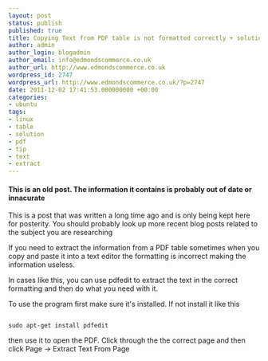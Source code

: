 ```yaml
---
layout: post
status: publish
published: true
title: Copying Text from PDF table is not formatted correctly + solution
author: admin
author_login: blogadmin
author_email: info@edmondscommerce.co.uk
author_url: http://www.edmondscommerce.co.uk
wordpress_id: 2747
wordpress_url: http://www.edmondscommerce.co.uk/?p=2747
date: 2011-12-02 17:41:53.000000000 +00:00
categories:
- ubuntu
tags:
- linux
- table
- solution
- pdf
- tip
- text
- extract
---
```

<div class="oldpost"><h4>This is an old post. The information it contains is probably out of date or innacurate</h4>
<p>
This is a post that was written a long time ago and is only being kept here for posterity.
You should probably look up more recent blog posts related to the subject you are researching
</p>
</div>
If you need to extract the information from a PDF table sometimes when you copy and paste it into a text editor the formatting is incorrect making the information useless.

In cases like this, you can use pdfedit to extract the text in the correct formatting and then do what you need with it.

To use the program first make sure it's installed. If not install it like this 

<code>
sudo apt-get install pdfedit
</code>

then use it to open the PDF. Click through the the correct page and then click Page -> Extract Text From Page

